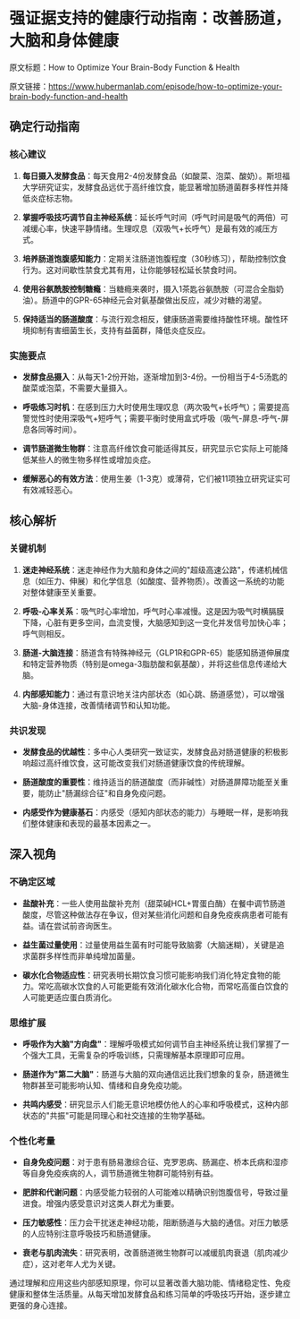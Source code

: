 # 强证据支持的健康行动指南：改善肠道，大脑和身体健康

原文标题：How to Optimize Your Brain-Body Function & Health

原文链接：https://www.hubermanlab.com/episode/how-to-optimize-your-brain-body-function-and-health

## 确定行动指南

### 核心建议

1. **每日摄入发酵食品**：每天食用2-4份发酵食品（如酸菜、泡菜、酸奶）。斯坦福大学研究证实，发酵食品远优于高纤维饮食，能显著增加肠道菌群多样性并降低炎症标志物。

2. **掌握呼吸技巧调节自主神经系统**：延长呼气时间（呼气时间是吸气的两倍）可减缓心率，快速平静情绪。生理叹息（双吸气+长呼气）是最有效的减压方式。

3. **培养肠道饱腹感知能力**：定期关注肠道饱腹程度（30秒练习），帮助控制饮食行为。这对间歇性禁食尤其有用，让你能够轻松延长禁食时间。

4. **使用谷氨酰胺控制糖瘾**：当糖瘾来袭时，摄入1茶匙谷氨酰胺（可混合全脂奶油）。肠道中的GPR-65神经元会对氨基酸做出反应，减少对糖的渴望。

5. **保持适当的肠道酸度**：与流行观念相反，健康肠道需要维持酸性环境。酸性环境抑制有害细菌生长，支持有益菌群，降低炎症反应。

### 实施要点

* **发酵食品摄入**：从每天1-2份开始，逐渐增加到3-4份。一份相当于4-5汤匙的酸菜或泡菜，不需要大量摄入。

* **呼吸练习时机**：在感到压力大时使用生理叹息（两次吸气+长呼气）；需要提高警觉性时使用深吸气+短呼气；需要平衡时使用盒式呼吸（吸气-屏息-呼气-屏息各同等时间）。

* **调节肠道微生物群**：注意高纤维饮食可能适得其反，研究显示它实际上可能降低某些人的微生物多样性或增加炎症。

* **缓解恶心的有效方法**：使用生姜（1-3克）或薄荷，它们被11项独立研究证实可有效减轻恶心。

## 核心解析

### 关键机制

1. **迷走神经系统**：迷走神经作为大脑和身体之间的"超级高速公路"，传递机械信息（如压力、伸展）和化学信息（如酸度、营养物质）。改善这一系统的功能对整体健康至关重要。

2. **呼吸-心率关系**：吸气时心率增加，呼气时心率减慢。这是因为吸气时横膈膜下降，心脏有更多空间，血流变慢，大脑感知到这一变化并发信号加快心率；呼气则相反。

3. **肠道-大脑连接**：肠道含有特殊神经元（GLP1R和GPR-65）能感知肠道伸展度和特定营养物质（特别是omega-3脂肪酸和氨基酸），并将这些信息传递给大脑。

4. **内部感知能力**：通过有意识地关注内部状态（如心跳、肠道感觉），可以增强大脑-身体连接，改善情绪调节和认知功能。

### 共识发现

* **发酵食品的优越性**：多中心人类研究一致证实，发酵食品对肠道健康的积极影响超过高纤维饮食，这可能改变我们对肠道健康饮食的传统理解。

* **肠道酸度的重要性**：维持适当的肠道酸度（而非碱性）对肠道屏障功能至关重要，能防止"肠漏综合征"和自身免疫问题。

* **内感受作为健康基石**：内感受（感知内部状态的能力）与睡眠一样，是影响我们整体健康和表现的最基本因素之一。

## 深入视角

### 不确定区域

* **盐酸补充**：一些人使用盐酸补充剂（甜菜碱HCL+胃蛋白酶）在餐中调节肠道酸度，尽管这种做法存在争议，但对某些消化问题和自身免疫疾病患者可能有益。请在尝试前咨询医生。

* **益生菌过量使用**：过量使用益生菌有时可能导致脑雾（大脑迷糊），关键是追求菌群多样性而非单纯增加菌量。

* **碳水化合物适应性**：研究表明长期饮食习惯可能影响我们消化特定食物的能力。常吃高碳水饮食的人可能更能有效消化碳水化合物，而常吃高蛋白饮食的人可能更适应蛋白质消化。

### 思维扩展

* **呼吸作为大脑"方向盘"**：理解呼吸模式如何调节自主神经系统让我们掌握了一个强大工具，无需复杂的呼吸训练，只需理解基本原理即可应用。

* **肠道作为"第二大脑"**：肠道与大脑的双向通信远比我们想象的复杂，肠道微生物群甚至可能影响认知、情绪和自身免疫功能。

* **共鸣内感受**：研究显示人们能无意识地模仿他人的心率和呼吸模式，这种内部状态的"共振"可能是同理心和社交连接的生物学基础。

### 个性化考量

* **自身免疫问题**：对于患有肠易激综合征、克罗恩病、肠漏症、桥本氏病和湿疹等自身免疫疾病的人，调节肠道微生物群可能特别有益。

* **肥胖和代谢问题**：内感受能力较弱的人可能难以精确识别饱腹信号，导致过量进食。增强内感受意识对这类人群尤为重要。

* **压力敏感性**：压力会干扰迷走神经功能，阻断肠道与大脑的通信。对压力敏感的人应特别注意呼吸技巧和肠道健康。

* **衰老与肌肉流失**：研究表明，改善肠道微生物群可以减缓肌肉衰退（肌肉减少症），这对老年人尤为关键。

通过理解和应用这些内部感知原理，你可以显著改善大脑功能、情绪稳定性、免疫健康和整体生活质量。从每天增加发酵食品和练习简单的呼吸技巧开始，逐步建立更强的身心连接。
